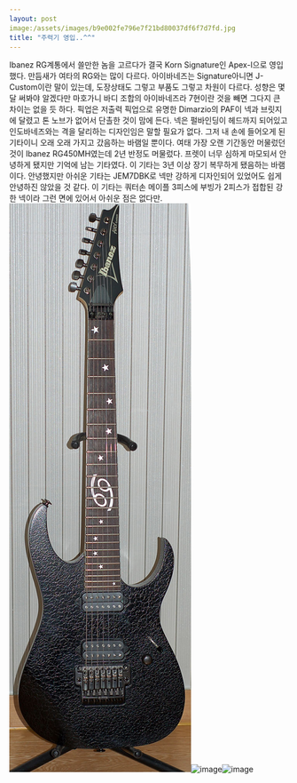 ```yaml
---
layout: post
image:/assets/images/b9e002fe796e7f21bd80037df6f7d7fd.jpg
title: "주력기 영입..^^"
---
```


Ibanez RG계통에서 쓸만한 놈을 고르다가 결국 Korn Signature인 Apex-I으로 영입했다. 만듬새가 여타의 RG와는 많이 다르다. 아이바네즈는 Signature아니면 J-Custom이란 말이 있는데, 도장상태도 그렇고 부품도 그렇고 차원이 다르다. 성향은 몇달 써봐야 알겠다만 마호가니 바디 조합의 아이바네즈라 7현이란 것을 빼면 그다지 큰 차이는 없을 듯 하다.
픽업은 저출력 픽업으로 유명한 Dimarzio의 PAF이 넥과 브릿지에 달렸고 톤 노브가 없어서 단촐한 것이 맘에 든다. 넥은 펄바인딩이 헤드까지 되어있고 인도바네즈와는 격을 달리하는 디자인임은 말할 필요가 없다.
그저 내 손에 들어오게 된 기타이니 오래 오래 가지고 갔음하는 바램일 뿐이다.
여태 가장 오랜 기간동안 머물렀던 것이 Ibanez RG450MH였는데 2년 반정도 머물렀다. 프렛이 너무 심하게 마모되서 안녕하게 됐지만 기억에 남는 기타였다. 이 기타는 3년 이상 장기 복무하게 됐음하는 바램이다. 안녕했지만 아쉬운 기타는 JEM7DBK로 넥만 강하게 디자인되어 있었어도 쉽게 안녕하진 않았을 것 같다. 이 기타는 쿼터손 메이플 3피스에 부빙가 2피스가 접합된 강한 넥이라 그런 면에 있어서 아쉬운 점은 없다만.
![image](/assets/images/b9e002fe796e7f21bd80037df6f7d7fd.jpg)![image](6dc554e1ed15a153f794b712c9e55491.jpg)![image](cae075668f0756668b71a1a92795c66a.jpg)


